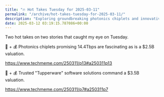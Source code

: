 ```yaml
---
title: "🔥 Hot Takes Tuesday for 2025-03-11"
permalink: "/archive/hot-takes-tuesday-for-2025-03-11/"
description: "Exploring groundbreaking photonics chiplets and innovative &#39;Tupperware&#39; software valuations."
date: 2025-03-12 03:19:15.787086+00:00
---
```


<!-- buttondown-editor-mode: plaintext -->Two hot takes on two stories that caught my eye on Tuesday.

🌈 + 💰 Photonics chiplets promising 14.4Tbps are fascinating as is a $2.5B valuation. 

https://www.techmeme.com/250311/p13#a250311p13

🔐 + 💰 Trusted "Tupperware" software solutions command a $3.5B valuation.

https://www.techmeme.com/250311/p7#a250311p7